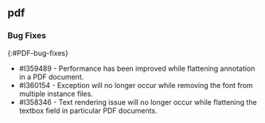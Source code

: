 ## pdf

### Bug Fixes
{:#PDF-bug-fixes}

* \#I359489 - Performance has been improved while flattening annotation in a PDF document. 
* \#I360154 - Exception will no longer occur while removing the font from multiple instance files. 
* \#I358346 - Text rendering issue will no longer occur while flattening the textbox field in particular PDF documents. 
